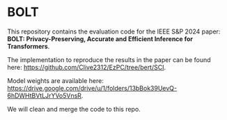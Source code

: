 # BOLT
This repository contains the evaluation code for the IEEE S&P 2024 paper: **BOLT: Privacy-Preserving, Accurate and Efficient Inference for Transformers**.

The implementation to reproduce the results in the paper can be found here: https://github.com/Clive2312/EzPC/tree/bert/SCI.

Model weights are available here: https://drive.google.com/drive/u/1/folders/13bBok39UevQ-6hDWHtBVtLJrYVo5VnsR.

We will clean and merge the code to this repo.
